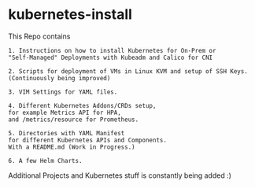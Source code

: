 # kubernetes-install

This Repo contains 
```
1. Instructions on how to install Kubernetes for On-Prem or 
"Self-Managed" Deployments with Kubeadm and Calico for CNI

2. Scripts for deployment of VMs in Linux KVM and setup of SSH Keys. 
(Continuously being improved)

3. VIM Settings for YAML files.

4. Different Kubernetes Addons/CRDs setup, 
for example Metrics API for HPA, 
and /metrics/resource for Prometheus.

5. Directories with YAML Manifest 
for different Kubernetes APIs and Components. 
With a README.md (Work in Progress.)

6. A few Helm Charts.
```

Additional Projects and Kubernetes stuff 
is constantly being added :)

```      Jean Pereira - jeankpayales444@gmail.com
```
